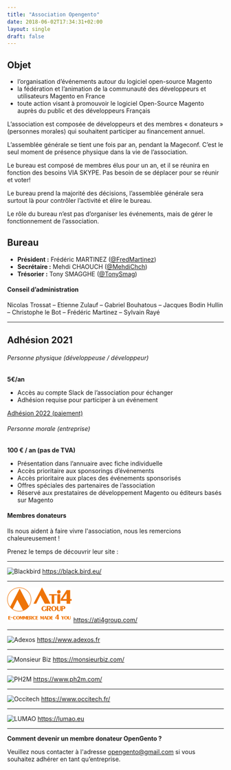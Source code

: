 ```yaml
---
title: "Association Opengento"
date: 2018-06-02T17:34:31+02:00
layout: single
draft: false
---
```


## Objet

- l’organisation d’événements autour du logiciel open-source Magento
- la fédération et l’animation de la communauté des développeurs et utilisateurs Magento en France
- toute action visant à promouvoir le logiciel Open-Source Magento auprès du public et des développeurs Français

L’association est composée de développeurs et des membres « donateurs » (personnes morales) qui souhaitent participer au financement annuel.

L’assemblée générale se tient une fois par an, pendant la Mageconf. C’est le seul moment de présence physique dans la vie de l’association.

Le bureau est composé de membres élus pour un an, et il se réunira en fonction des besoins VIA SKYPE. Pas besoin de se déplacer pour se réunir et voter!

Le bureau prend la majorité des décisions, l’assemblée générale sera surtout là pour contrôler l’activité et élire le bureau.

Le rôle du bureau n’est pas d’organiser les événements, mais de gérer le fonctionnement de l’association.

## Bureau

- **Président :** Frédéric MARTINEZ ([@FredMartinez](https://twitter.com/FredMartinez))
- **Secrétaire :** Mehdi CHAOUCH ([@MehdiChch](https://twitter.com/MehdiChch))
- **Trésorier :** Tony SMAGGHE ([@TonySmag](https://twitter.com/TonySmag))

#### Conseil d’administration

Nicolas Trossat – Etienne Zulauf – Gabriel Bouhatous – Jacques Bodin Hullin – Christophe le Bot – Frédéric Martinez – Sylvain Rayé

------

## Adhésion 2021

###### Personne physique (développeuse / développeur)

**5€/an**

- Accès au compte Slack de l’association pour échanger
- Adhésion requise pour participer à un événement

[Adhésion 2022 (paiement)](https://www.helloasso.com/associations/opengento/adhesions/adhesion-individuelle-2016)

###### Personne morale (entreprise)

**100 € / an (pas de TVA)**

- Présentation dans l’annuaire avec fiche individuelle
- Accès prioritaire aux sponsorings d’événements
- Accès prioritaire aux places des événements sponsorisés
- Offres spéciales des partenaires de l’association
- Réservé aux prestataires de développement Magento ou éditeurs basés sur Magento

#### Membres donateurs

Ils nous aident à faire vivre l'association, nous les remercions chaleureusement !

Prenez le temps de découvrir leur site :

------

![Blackbird](https://raw.githubusercontent.com/opengento/site-opengento/master/static/img/partners/blackbird-logo.png "Blackbird")
https://black.bird.eu/

------

![ati4group](https://raw.githubusercontent.com/opengento/site-opengento/master/static/img/partners/ATI4-150.png "Ati4Group")
https://ati4group.com/

------

![Adexos](https://raw.githubusercontent.com/opengento/site-opengento/master/static/img/partners/adexos-150x65.png "Adexos")
https://www.adexos.fr

------

![Monsieur Biz](https://raw.githubusercontent.com/opengento/site-opengento/master/static/img/partners/MonsieurBiz-150x75.jpg "Monsieur Biz")
https://monsieurbiz.com/

------

![PH2M](https://raw.githubusercontent.com/opengento/site-opengento/master/static/img/partners/ph2m-logo.png "PH2M")
https://www.ph2m.com/

------

![Occitech](https://raw.githubusercontent.com/opengento/site-opengento/master/static/img/partners/logo-occitech-150x39.jpg "Occitech")
https://www.occitech.fr/

------
![LUMAO](https://raw.githubusercontent.com/opengento/site-opengento/master/static/img/partners/lumao-small.png "LUMAO")
https://lumao.eu

-------


**Comment devenir un membre donateur OpenGento ?**

Veuillez nous contacter à l'adresse <opengento@gmail.com> si vous souhaitez adhérer en tant qu’entreprise.
